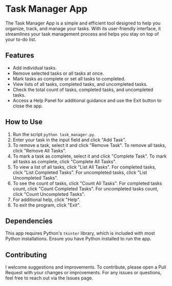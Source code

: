 # Task Manager App

The Task Manager App is a simple and efficient tool designed to help you organize, track, and manage your tasks. With its user-friendly interface, it streamlines your task management process and helps you stay on top of your to-do list.

## Features

* Add individual tasks.
* Remove selected tasks or all tasks at once.
* Mark tasks as complete or set all tasks to completed.
* View lists of all tasks, completed tasks, and uncompleted tasks.
* Check the total count of tasks, completed tasks, and uncompleted tasks.
* Access a Help Panel for additional guidance and use the Exit button to close the app.

## How to Use

1. Run the script `python task_manager.py`.
2. Enter your task in the input field and click "Add Task".
3. To remove a task, select it and click "Remove Task". To remove all tasks, click "Remove All Tasks".
4. To mark a task as complete, select it and click "Complete Task". To mark all tasks as complete, click "Complete All Tasks".
5. To view a list of all tasks, click "List All Tasks". For completed tasks, click "List Completed Tasks". For uncompleted tasks, click "List Uncompleted Tasks".
6. To see the count of tasks, click "Count All Tasks". For completed tasks count, click "Count Completed Tasks". For uncompleted tasks count, click "Count Uncompleted Tasks".
7. For additional help, click "Help".
8. To exit the program, click "Exit".

## Dependencies

This app requires Python's `tkinter` library, which is included with most Python installations. Ensure you have Python installed to run the app.

## Contributing

I welcome suggestions and improvements. To contribute, please open a Pull Request with your changes or improvements. For any issues or questions, feel free to reach out via the Issues page.

